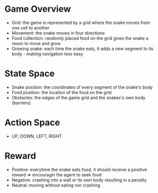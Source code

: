 # Game Overview
- Grid: the game is represented by a grid where the snake moves from one cell to another
- Movement: the snake moves in four directions
- Food collection: randomly placed food on the grid gives the snake a reson to move and grow
- Growing snake: each time the snake eats, it adds a new segment to its body - making navigation less easy

# State Space
- Snake position: the coordinates of every segment of the snake's body
- Food position: the location of the food on the grid
- Obstacles: the edges of the game grid and the snakes's own body (barriers)

# Action Space
- UP, DOWN, LEFT, RIGHT

# Reward
- Positive: everytime the snake eats food, it should receive a positive reward => encouragin the agent to seek food
- Negative: crashing into a wall or its own body resulting in a penalty
- Neutral: moving without eating nor crashing
